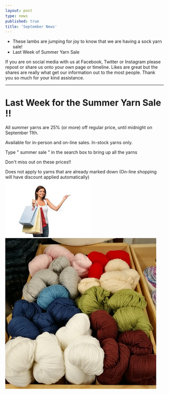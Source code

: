 ```yaml
---
layout: post
type: news
published: true
title: 'September News'
---
```


- These lambs are jumping for joy to know that we are having
a sock yarn sale!
- Last Week of Summer Yarn Sale

If you are on social media with us at Facebook, Twitter or Instagram please repost or share us onto your own page or timeline. Likes are great but the shares are really what get our information out to the most people. Thank you so much for your kind assistance.
<hr />
<h1>Last Week for the Summer Yarn Sale !!</h1>
All summer yarns are 25% (or more) off regular price, until midnight on September 11th.

Available for in-person and on-line sales. In-stock yarns only.

Type     " summer sale " in the search box to bring up all the yarns

Don't miss out on these prices!!  

Does not apply to yarns that are already marked down
(On-line shopping will have discount applied automatically)
  <img src="/img/shopping.jpg">
<a href="https://www.woolandsilkcoshop.com/products/bamboo-socks?_pos=2&_sid=910d88ab7&_ss=r&utm_campaign=campaign%3A+21-09-05++Last+week+of+summer+sale%2C+Intro+10+weeks+Xmas+%28612a47e1db9a1d001e961cb6%29&utm_medium=email&utm_source=omnisend">
  <img src="/img/yarn_sale.png"></a>
  
